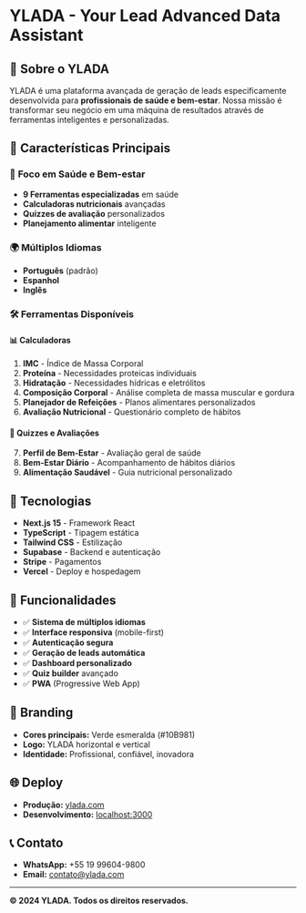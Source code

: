 # YLADA - Your Lead Advanced Data Assistant

## 🎯 **Sobre o YLADA**

YLADA é uma plataforma avançada de geração de leads especificamente desenvolvida para **profissionais de saúde e bem-estar**. Nossa missão é transformar seu negócio em uma máquina de resultados através de ferramentas inteligentes e personalizadas.

## 🌟 **Características Principais**

### 🏥 **Foco em Saúde e Bem-estar**
- **9 Ferramentas especializadas** em saúde
- **Calculadoras nutricionais** avançadas
- **Quizzes de avaliação** personalizados
- **Planejamento alimentar** inteligente

### 🌍 **Múltiplos Idiomas**
- **Português** (padrão)
- **Espanhol** 
- **Inglês**

### 🛠️ **Ferramentas Disponíveis**

#### 📊 **Calculadoras**
1. **IMC** - Índice de Massa Corporal
2. **Proteína** - Necessidades proteicas individuais
3. **Hidratação** - Necessidades hídricas e eletrólitos
4. **Composição Corporal** - Análise completa de massa muscular e gordura
5. **Planejador de Refeições** - Planos alimentares personalizados
6. **Avaliação Nutricional** - Questionário completo de hábitos

#### 🧠 **Quizzes e Avaliações**
7. **Perfil de Bem-Estar** - Avaliação geral de saúde
8. **Bem-Estar Diário** - Acompanhamento de hábitos diários
9. **Alimentação Saudável** - Guia nutricional personalizado

## 🚀 **Tecnologias**

- **Next.js 15** - Framework React
- **TypeScript** - Tipagem estática
- **Tailwind CSS** - Estilização
- **Supabase** - Backend e autenticação
- **Stripe** - Pagamentos
- **Vercel** - Deploy e hospedagem

## 📱 **Funcionalidades**

- ✅ **Sistema de múltiplos idiomas**
- ✅ **Interface responsiva** (mobile-first)
- ✅ **Autenticação segura**
- ✅ **Geração de leads automática**
- ✅ **Dashboard personalizado**
- ✅ **Quiz builder** avançado
- ✅ **PWA** (Progressive Web App)

## 🎨 **Branding**

- **Cores principais:** Verde esmeralda (#10B981)
- **Logo:** YLADA horizontal e vertical
- **Identidade:** Profissional, confiável, inovadora

## 🌐 **Deploy**

- **Produção:** [ylada.com](https://ylada.com)
- **Desenvolvimento:** [localhost:3000](http://localhost:3000)

## 📞 **Contato**

- **WhatsApp:** +55 19 99604-9800
- **Email:** contato@ylada.com

---

**© 2024 YLADA. Todos os direitos reservados.**